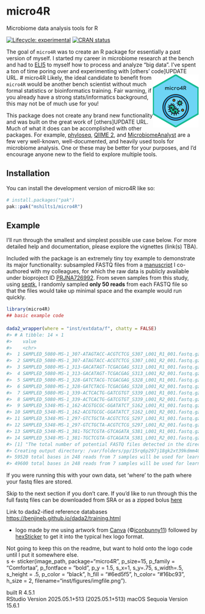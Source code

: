 
<!-- README.md is generated from README.Rmd. Please edit that file -->

# micro4R

Microbiome data analysis tools for R

<!-- badges: start -->

[![Lifecycle:
experimental](https://img.shields.io/badge/lifecycle-experimental-orange.svg)](https://lifecycle.r-lib.org/articles/stages.html#experimental)
[![CRAN
status](https://www.r-pkg.org/badges/version/micro4R)](https://CRAN.R-project.org/)
<!-- badges: end -->

The goal of `micro4R` was to create an R package for essentially a past
version of myself. I started my career in microbiome research at the
bench and had to
[ELI5](https://media0.giphy.com/media/v1.Y2lkPTc5MGI3NjExY3hrYzg1a2I2eGtuNWIwYTRqNDMzNGE0cWlkNGE5OXB4ZHV1YXY4dCZlcD12MV9pbnRlcm5hbF9naWZfYnlfaWQmY3Q9Zw/WsNbxuFkLi3IuGI9NU/giphy.gif)
to myself how to process and analyze “big data”. I’ve spent a ton of
time poring over and experimenting with \[others’ code\]UPDATE URL. \#
micro4R
<a href="https://mshilts1.github.io/micro4R/"><img src="man/figures/logo.png" align="right" height="139" alt="micro4R website" /></a>
Likely, the ideal candidate to benefit from `micro4R` would be another
bench scientist without much formal statistics or bioinformatics
training. Fair warning, if you already have a strong stats/informatics
background, this may not be of much use for you!

This package does not create any brand new functionality and was built
on the great work of \[others\]UPDATE URL. Much of what it does can be
accomplished with other packages. For example,
[phyloseq](https://bioconductor.org/packages/release/bioc/html/phyloseq.html),
[QIIME 2](https://qiime2.org), and
[MicrobiomeAnalyst](https://www.microbiomeanalyst.ca) are a few very
well-known, well-documented, and heavily used tools for microbiome
analysis. One or these may be better for your purposes, and I’d
encourage anyone new to the field to explore multiple tools.

## Installation

You can install the development version of micro4R like so:

``` r
# install.packages("pak")
pak::pak("mshilts1/micro4R")
```

## Example

I’ll run through the smallest and simplest possible use case below. For
more detailed help and documentation, please explore the vignettes
(link(s) TBA).

Included with the package is an extremely tiny toy example to
demonstrate its major functionality: subsampled FASTQ files from a
[manuscript](https://pmc.ncbi.nlm.nih.gov/articles/PMC8819187/) I
co-authored with my colleagues, for which the raw data is publicly
available under bioproject ID
[PRJNA726992](https://www.ncbi.nlm.nih.gov/bioproject/PRJNA726992). From
seven samples from this study, using
[seqtk](https://github.com/lh3/seqtk), I randomly sampled **only 50
reads** from each FASTQ file so that the files would take up minimal
space and the example would run quickly.

``` r
library(micro4R)
## basic example code

dada2_wrapper(where = "inst/extdata/f", chatty = FALSE)
#> # A tibble: 14 × 1
#>    value                                                            
#>    <chr>                                                            
#>  1 SAMPLED_5080-MS-1_307-ATAGTACC-ACGTCTCG_S307_L001_R1_001.fastq.gz
#>  2 SAMPLED_5080-MS-1_307-ATAGTACC-ACGTCTCG_S307_L001_R2_001.fastq.gz
#>  3 SAMPLED_5080-MS-1_313-GACATAGT-TCGACGAG_S313_L001_R1_001.fastq.gz
#>  4 SAMPLED_5080-MS-1_313-GACATAGT-TCGACGAG_S313_L001_R2_001.fastq.gz
#>  5 SAMPLED_5080-MS-1_328-GATCTACG-TCGACGAG_S328_L001_R1_001.fastq.gz
#>  6 SAMPLED_5080-MS-1_328-GATCTACG-TCGACGAG_S328_L001_R2_001.fastq.gz
#>  7 SAMPLED_5080-MS-1_339-ACTCACTG-GATCGTGT_S339_L001_R1_001.fastq.gz
#>  8 SAMPLED_5080-MS-1_339-ACTCACTG-GATCGTGT_S339_L001_R2_001.fastq.gz
#>  9 SAMPLED_5348-MS-1_162-ACGTGCGC-GGATATCT_S162_L001_R1_001.fastq.gz
#> 10 SAMPLED_5348-MS-1_162-ACGTGCGC-GGATATCT_S162_L001_R2_001.fastq.gz
#> 11 SAMPLED_5348-MS-1_297-GTCTGCTA-ACGTCTCG_S297_L001_R1_001.fastq.gz
#> 12 SAMPLED_5348-MS-1_297-GTCTGCTA-ACGTCTCG_S297_L001_R2_001.fastq.gz
#> 13 SAMPLED_5348-MS-1_381-TGCTCGTA-GTCAGATA_S381_L001_R1_001.fastq.gz
#> 14 SAMPLED_5348-MS-1_381-TGCTCGTA-GTCAGATA_S381_L001_R2_001.fastq.gz
#> [1] "The total number of potential FASTQ files detected in the directory was 14, and the number of potential forward reads and reverse reads was 7. Please note that this is only performing simple pattern matching to look for standard Illumina-named files, and is only provided as a simple sanity check for you!"
#> Creating output directory: /var/folders/pp/15rq6p297j18gk2xt39kdmm40000gp/T//RtmpH0RVkG/dada2_out/filtered
#> 59520 total bases in 248 reads from 7 samples will be used for learning the error rates.
#> 49600 total bases in 248 reads from 7 samples will be used for learning the error rates.
```

If you were running this with your own data, set ‘where’ to the path
where your fastq files are stored.

Skip to the next section if you don’t care. If you’d like to run through
this the full fastq files can be downloaded from SRA or as a zipped
bolus
[here](https://drive.google.com/file/d/1NOvmsxFxWb1Vigq8rdb5SCfLLNu-Qjy8/view?usp=sharing)

Link to dada2-ified reference databases
<https://benjjneb.github.io/dada2/training.html>

- logo made by me using artwork from [Canva](https://www.canva.com/)
  (©[iconbunny11](https://www.canva.com/p/id/BAClqvm1MBE/)) followed by
  [hexSticker](https://github.com/GuangchuangYu/hexSticker) to get it
  into the typical hex logo format.

Not going to keep this on the readme, but want to hold onto the logo
code until I put it somewhere else.  
s \<- sticker(image_path, package=“micro4R”, p_size=15, p_family =
“Comfortaa”, p_fontface = “bold”, p_y = 1.5, s_x=1, s_y=.75, s_width=.5,
s_height = .5, p_color = “black”, h_fill = “\#6ed5f5”, h_color=
“\#16bc93”, h_size = 2, filename=“inst/figures/imgfile.png”).

built R 4.5.1  
RStudio Version 2025.05.1+513 (2025.05.1+513) macOS Sequoia Version
15.6.1
